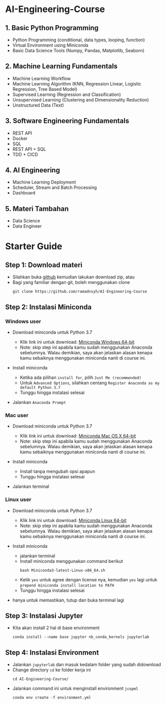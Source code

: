 # AI-Engineering-Course

## 1. Basic Python Programming

- Python Programming (conditional, data types, looping, function)
- Virtual Environment using Miniconda
- Basic Data Science Tools (Numpy, Pandas, Matplotlib, Seaborn)

## 2. Machine Learning Fundamentals

- Machine Learning Workflow
- Machine Learning Algorithm (KNN, Regression Linear, Logistic Regression, Tree Based Model)
- Supervised Learning (Regression and Classification)
- Unsupervised Learning (Clustering and Dimensionality Reduction)
- Unstructured Data (Text)

## 3. Software Engineering Fundamentals

- REST API
- Docker
- SQL
- REST API + SQL
- TDD + CICD

## 4. AI Engineering

- Machine Learning Deployment
- Scheduler, Stream and Batch Processing
- Dashboard

## 5. Materi Tambahan

- Data Science
- Data Engineer

# Starter Guide
## Step 1: Download materi
- Silahkan buka [github](https://github.com/ramadnsyh/AI-Engineering-Course) kemudian lakukan download zip, atau
- Bagi yang familiar dengan git, boleh menggunakan clone
    ```
    git clone https://github.com/ramadnsyh/AI-Engineering-Course
    ```

## Step 2: Instalasi Miniconda
### **Windows user**
- Download miniconda untuk Python 3.7
    - Klik link ini untuk download: [Miniconda Windows 64-bit](https://repo.anaconda.com/miniconda/Miniconda3-latest-Windows-x86_64.exe)
    - Note: skip step ini apabila kamu sudah menggunakan Anaconda sebelumnya. Walau demikian, saya akan jelaskan alasan kenapa kamu sebaiknya menggunakan miniconda nanti di course ini.

- Install miniconda
    - Ketika ada pilihan `install for`, pilih `Just Me (recommended)`
    - Untuk `Advanced Options`, silahkan centang `Register Anaconda as my default Python 3.7`
    - Tunggu hingga instalasi selesai

- Jalankan `Anaconda Prompt`

### **Mac user**
- Download miniconda untuk Python 3.7
    - Klik link ini untuk download: [Miniconda Mac OS X 64-bit](https://repo.anaconda.com/miniconda/Miniconda3-latest-MacOSX-x86_64.pkg)
    - Note: skip step ini apabila kamu sudah menggunakan Anaconda sebelumnya. Walau demikian, saya akan jelaskan alasan kenapa kamu sebaiknya menggunakan miniconda nanti di course ini.

- Install miniconda
    - Install tanpa mengubah opsi apapun
    - Tunggu hingga instalasi selesai

- Jalankan terminal

### **Linux user**
- Download miniconda untuk Python 3.7
    - Klik link ini untuk download: [Miniconda Linux 64-bit](https://repo.anaconda.com/miniconda/Miniconda3-latest-Linux-x86_64.sh)
    - Note: skip step ini apabila kamu sudah menggunakan Anaconda sebelumnya. Walau demikian, saya akan jelaskan alasan kenapa kamu sebaiknya menggunakan miniconda nanti di course ini.
    
- Install miniconda
    - jalankan terminal
    - Install miniconda menggunakan command berikut
        ```
        bash Miniconda3-latest-Linux-x86_64.sh
        ```
    - Ketik `yes` untuk agree dengan license nya, kemudian `yes` lagi untuk `prepend miniconda install location to PATH`
    - Tunggu hingga instalasi selesai
    
- hanya untuk memastikan, tutup dan buka terminal lagi

## Step 3: Instalasi Jupyter 
- Kita akan install 2 hal di base environment
    ```
    conda install --name base jupyter nb_conda_kernels jupyterlab
    ```

## Step 4: Instalasi Environment
- Jalankan `jupyterlab` dan masuk kedalam folder yang sudah didownload
- Change directory `cd` ke folder kerja ini
    ```
    cd AI-Engineering-Course/
    ```
- Jalankan command ini untuk menginstall environment `jcopml`
    ```
    conda env create -f environment.yml
    ```

